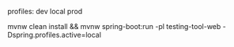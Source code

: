 profiles:
    dev
    local
    prod

mvnw clean install && mvnw spring-boot:run -pl testing-tool-web -Dspring.profiles.active=local